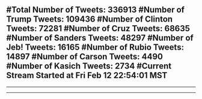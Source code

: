 #Total Number of Tweets: 336913 
#Number of Trump Tweets: 109436
#Number of Clinton Tweets: 72281
#Number of Cruz Tweets: 68635
#Number of Sanders Tweets: 48297
#Number of Jeb! Tweets: 16165
#Number of Rubio Tweets: 14897
#Number of Carson Tweets: 4490
#Number of Kasich Tweets: 2734
#Current Stream Started at Fri Feb 12 22:54:01 MST
---
---
---

